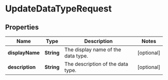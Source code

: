 

# UpdateDataTypeRequest

## Properties

Name | Type | Description | Notes
------------ | ------------- | ------------- | -------------
**displayName** | **String** | The display name of the data type. |  [optional]
**description** | **String** | The description of the data type. |  [optional]



